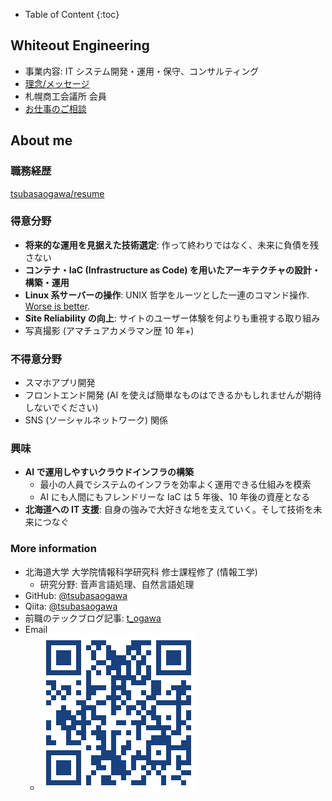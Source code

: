 - Table of Content
{:toc}
## Whiteout Engineering

- 事業内容: IT システム開発・運用・保守、コンサルティング
- [理念/メッセージ](./PHILOSOPHY.html)
- 札幌商工会議所 会員
- [お仕事のご相談](https://forms.gle/nB8PQUMGmictsqG4A)

## About me

### 職務経歴

[tsubasaogawa/resume](https://github.com/tsubasaogawa/resume)

### 得意分野

- **将来的な運用を見据えた技術選定**: 作って終わりではなく、未来に負債を残さない
- **コンテナ・IaC (Infrastructure as Code) を用いたアーキテクチャの設計・構築・運用**
- **Linux 系サーバーの操作**: UNIX 哲学をルーツとした一連のコマンド操作. [Worse is better](http://chasen.org/~daiti-m/text/worse-is-better-ja.html).
- **Site Reliability の向上**: サイトのユーザー体験を何よりも重視する取り組み
- 写真撮影 (アマチュアカメラマン歴 10 年+)

### 不得意分野

- スマホアプリ開発
- フロントエンド開発 (AI を使えば簡単なものはできるかもしれませんが期待しないでください)
- SNS (ソーシャルネットワーク) 関係

### 興味

- **AI で運用しやすいクラウドインフラの構築**
	- 最小の人員でシステムのインフラを効率よく運用できる仕組みを模索
	- AI にも人間にもフレンドリーな IaC は 5 年後、10 年後の資産となる
- **北海道への IT 支援**: 自身の強みで大好きな地を支えていく。そして技術を未来につなぐ

### More information

- 北海道大学 大学院情報科学研究科 修士課程修了 (情報工学)
	- 研究分野: 音声言語処理、自然言語処理
- GitHub: [@tsubasaogawa](https://github.com/tsubasaogawa)
- Qiita: [@tsubasaogawa](https://qiita.com/tsubasaogawa)
- 前職のテックブログ記事: [t_ogawa](https://techblog.openwork.co.jp/archive/author/t_ogawa)
- Email
	- ![Email](./assets/qr_email.png)

